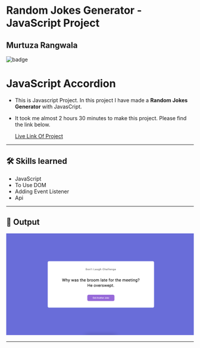 # Random Jokes Generator - JavaScript Project

## Murtuza Rangwala

![badge](https://img.shields.io/badge/Tech-HTML%20CSS%20JS-brightgreen)

# JavaScript Accordion

- This is Javascript Project. In this project I have made a **Random Jokes Generator** with JavasCript.

- It took me almost 2 hours 30 minutes to make this project. Please find the link below.

  [Live Link Of Project]()

---

## 🛠 Skills learned

- JavaScript
- To Use DOM
- Adding Event Listener
- Api

---

## 🎥 Output

![input](./img/01.PNG)

---
